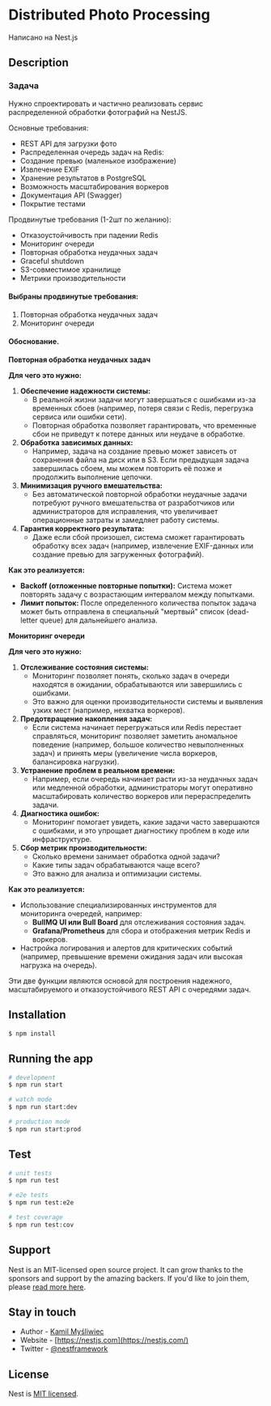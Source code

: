 # Distributed Photo Processing

Написано на Nest.js

## Description

### Задача

Нужно спроектировать и частично реализовать сервис распределенной обработки фотографий на NestJS.

Основные требования:

- REST API для загрузки фото
- Распределенная очередь задач на Redis:
- Создание превью (маленькое изображение)
- Извлечение EXIF
- Хранение результатов в PostgreSQL
- Возможность масштабирования воркеров
- Документация API (Swagger)
- Покрытие тестами

Продвинутые требования (1-2шт по желанию):

- Отказоустойчивость при падении Redis
- Мониторинг очереди
- Повторная обработка неудачных задач
- Graceful shutdown
- S3-совместимое хранилище
- Метрики производительности


#### Выбраны продвинутые требования:

1. Повторная обработка неудачных задач
2. Мониторинг очереди

#### Обоснование.

**Повторная обработка неудачных задач**

**Для чего это нужно:**

1. **Обеспечение надежности системы:**
   * В реальной жизни задачи могут завершаться с ошибками из-за временных сбоев (например, потеря связи с Redis, перегрузка сервиса или ошибки сети).
   * Повторная обработка позволяет гарантировать, что временные сбои не приведут к потере данных или неудаче в обработке.
2. **Обработка зависимых данных:**
   * Например, задача на создание превью может зависеть от сохранения файла на диск или в S3. Если предыдущая задача завершилась сбоем, мы можем повторить её позже и продолжить выполнение цепочки.
3. **Минимизация ручного вмешательства:**
   * Без автоматической повторной обработки неудачные задачи потребуют ручного вмешательства от разработчиков или администраторов для исправления, что увеличивает операционные затраты и замедляет работу системы.
4. **Гарантия корректного результата:**
   * Даже если сбой произошел, система сможет гарантировать обработку всех задач (например, извлечение EXIF-данных или создание превью для загруженных фотографий).

**Как это реализуется:**

* **Backoff (отложенные повторные попытки):** Система может повторять задачу с возрастающим интервалом между попытками.
* **Лимит попыток:** После определенного количества попыток задача может быть отправлена в специальный "мертвый" список (dead-letter queue) для дальнейшего анализа.


**Мониторинг очереди**

**Для чего это нужно:**

1. **Отслеживание состояния системы:**
   * Мониторинг позволяет понять, сколько задач в очереди находятся в ожидании, обрабатываются или завершились с ошибками.
   * Это важно для оценки производительности системы и выявления узких мест (например, нехватка воркеров).
2. **Предотвращение накопления задач:**
   * Если система начинает перегружаться или Redis перестает справляться, мониторинг позволяет заметить аномальное поведение (например, большое количество невыполненных задач) и принять меры (увеличение числа воркеров, балансировка нагрузки).
3. **Устранение проблем в реальном времени:**
   * Например, если очередь начинает расти из-за неудачных задач или медленной обработки, администраторы могут оперативно масштабировать количество воркеров или перераспределить задачи.
4. **Диагностика ошибок:**
   * Мониторинг помогает увидеть, какие задачи часто завершаются с ошибками, и это упрощает диагностику проблем в коде или инфраструктуре.
5. **Сбор метрик производительности:**
   * Сколько времени занимает обработка одной задачи?
   * Какие типы задач обрабатываются чаще всего?
   * Это важно для анализа и оптимизации системы.

**Как это реализуется:**

* Использование специализированных инструментов для мониторинга очередей, например:
  * **BullMQ UI или Bull Board** для отслеживания состояния задач.
  * **Grafana/Prometheus** для сбора и отображения метрик Redis и воркеров.
* Настройка логирования и алертов для критических событий (например, превышение времени ожидания задач или высокая нагрузка на очередь).

Эти две функции являются основой для построения надежного, масштабируемого и отказоустойчивого REST API с очередями задач.

## Installation

```bash
$ npm install
```

## Running the app

```bash
# development
$ npm run start

# watch mode
$ npm run start:dev

# production mode
$ npm run start:prod
```

## Test

```bash
# unit tests
$ npm run test

# e2e tests
$ npm run test:e2e

# test coverage
$ npm run test:cov
```

## Support

Nest is an MIT-licensed open source project. It can grow thanks to the sponsors and support by the amazing backers. If you'd like to join them, please [read more here](https://docs.nestjs.com/support).

## Stay in touch

- Author - [Kamil Myśliwiec](https://kamilmysliwiec.com)
- Website - [https://nestjs.com](https://nestjs.com/)
- Twitter - [@nestframework](https://twitter.com/nestframework)

## License

Nest is [MIT licensed](LICENSE).

[circleci-image]: https://img.shields.io/circleci/build/github/nestjs/nest/master?token=abc123def456
[circleci-url]: https://circleci.com/gh/nestjs/nest

